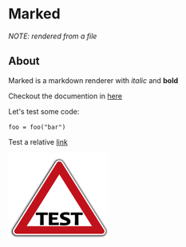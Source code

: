  
# Marked

*NOTE: rendered from a file*

## About

Marked is a markdown renderer with *italic* and **bold**

Checkout the documention in [here](https://marked.js.org/)

Let's test some code:
```
foo = foo("bar")
```

Test a relative [link](./test.md)

<img src="./test.png" alt="alt text" width="200"/>
